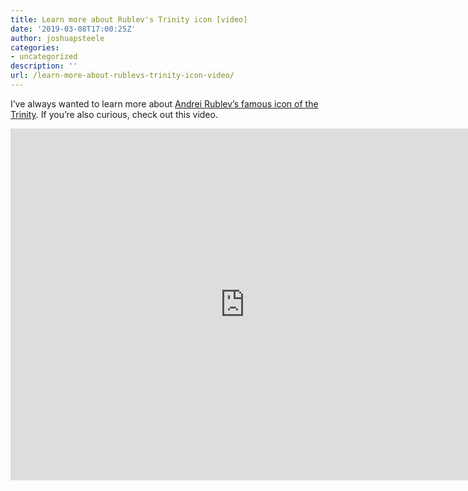```yaml
---
title: Learn more about Rublev's Trinity icon [video]
date: '2019-03-08T17:00:25Z'
author: joshuapsteele
categories:
- uncategorized
description: ''
url: /learn-more-about-rublevs-trinity-icon-video/
---
```

I’ve always wanted to learn more about [Andrei Rublev’s famous icon of the Trinity](https://en.wikipedia.org/wiki/Trinity_(Andrei_Rublev)). If you’re also curious, check out this video.

<iframe allow="accelerometer; autoplay; clipboard-write; encrypted-media; gyroscope; picture-in-picture" allowfullscreen="" frameborder="0" height="563" loading="lazy" src="https://www.youtube.com/embed/1hEBSu4Xh1w?feature=oembed" title="The icon of Trinity-Andrei Roublev Episode 1" width="750"></iframe>